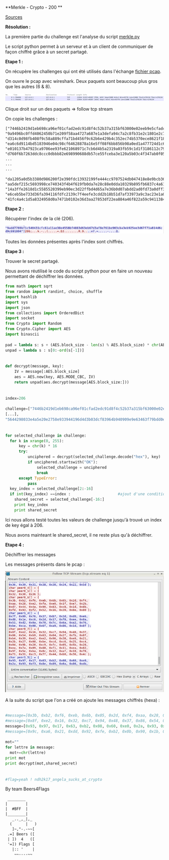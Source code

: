 **Merkle - Crypto - 200 **


[Sources](src/)

__Résolution :__

La première partie du challenge est l'analyse du script [merkle.py](src/merkle.py)

Le script python permet à un serveur et à un client de communiquer de façon chiffré grâce à un secret partagé.

**Etape 1 :**

On récupère les challenges qui ont été utilisés dans l'échange [fichier pcap](src/merkle.pcap).

On ouvre le pcap avec wireshark. Deux paquets sont beaucoup plus gros que les autres (6 & 8).

![Alt](img/paquet.png "Paquet")

Clique droit sur un des paquets => follow tcp stream

On copie les challenges :

```
["7446b2419d1eb698ca96ef01cfad2edc91d8f4c52b37a315bf63000e02eeb9e5cfadc63ca7733c6525b23584cee237b4", "9a9496bc0ffd4062450b71e209f58aa4727a687e1a3defa94c7a2c8fb31e2c1801e2c7f755b2b0d67dcaeab6816aa973", "d314c0d98fb408f9c58a889cffa71bd456f9c62b6e429b4c352ec74b5370ece8621f18047e6a789606f81c8557f0c288", "ea6c6d9114bd5183946e04c98cf64628878a16e5ff08f6bb856b98a0ed1a477724d1c67566346993c774a12d2b6951e1", "e010137b47923ca9706ee93fe621068971c7cb6d4b5a2319a03fb59c1d1f3186112c79f0b1b0e591b897e0c55da678ce", "d760f6b7263ddc8ccc0dbbb82e698990688db57ce55fceba3e120a5b03c4f347ab0f051a0ebd7ac9ea483b65645bbfcc", 
...
...
...
 "da1205a0d5b3380d986200f2e390fdc13932199fe444cc9707524db047418e8e9bcb36e2cba5dc16f13f0dbdc7f8d257", "aa5def215c5693998ce740343f4b4f619fb0da7e28c88e0dda10329b895fb6837c4a616b048d97019ed13649402f57ad", "14a3ffe2618d1c5585520399eb90ec3d22ffbd4d65a7e36b0d07abdd2ad0fd73a0dff33f1247d2b9fd491574837eb089", "e6ceb5be733d36fa394116fdfc2139c7f4eefe3cdd2b18b51d7af33973a9c3ac23e1a078909c891a18553c1914641068", "41fc4a4c1d5a8324958d0a7471b0102e36d3aa27853df22ea884a46f822a59c9411384664f3155f8672a2f5dbea399c9"...]

```
**Etape 2 :**

Récupérer l'index de la clé (206).

![Alt](img/index.png "Index")

Toutes les données présentes après l'index sont chiffrés.

**Etape 3 :**

Trouver le secret partagé.

Nous avons réutilisé le code du script python pour en faire un nouveau permettant de déchiffrer les données.

```PYTHON
from math import sqrt
from random import randint, choice, shuffle
import hashlib
import sys
import json
from collections import OrderedDict
import socket
from Crypto import Random
from Crypto.Cipher import AES
import binascii

pad = lambda s: s + (AES.block_size - len(s) % AES.block_size) * chr(AES.block_size - len(s) % AES.block_size)
unpad = lambda s : s[0:-ord(s[-1])]


def decrypt(message, key):
    IV = message[:AES.block_size]
    aes = AES.new(key, AES.MODE_CBC, IV)
    return unpad(aes.decrypt(message[AES.block_size:]))


index=206

challenge=["7446b2419d1eb698ca96ef01cfad2edc91d8f4c52b37a315bf63000e02eeb9e5cfadc63ca7733c6525b23584cee237b4", "9a9496bc0ffd4062450b71e209f58aa4727a687e1a3defa94c7a2c8fb31e2c1801e2c7f755b2b0d67dcaeab6816aa973", "d314c0d98fb408f9c58a889cffa71bd456f9c62b6e429b4c352ec74b5370ece8621f18047e6a789606f81c8557f0c288", 
[...],
"5644298033e4a5e20e2758e933944196d4d3b03dcf83964b940909e9e63463f79bdd0e8fae16d5242e57e9228bcdae55", "1890562f4478c8ccd2863596197003a89b0360a725bed07b59c4ac26ea5a77b5b9f12eb1fa6026a20c73b0159fdd308e", "5c483fbbc2168dc7c52ea4d4ff8fd72ac48a311ae213da31485c1dc07afb95f599cde80f58a5d60a6fe930b664f708a3", "9add7769bf1c540431cfc61a11ae38e4558bf4883d63eb67d3af8e761be903cba3eb925ee3d67f71a814d6cd9c691804"]


for selected_challenge in challenge:
  for k in xrange(0, 255):
      key = chr(k) * 16
      try:
          unciphered = decrypt(selected_challenge.decode("hex"), key)
          if unciphered.startswith("OK"):
              selected_challenge = unciphered
              break
      except TypeError:
          pass
  key_index = selected_challenge[2:-16]
  if int(key_index) ==index :                     #ajout d'une condition
    shared_secret = selected_challenge[-16:]
    print key_index
    print shared_secret

```
Ici nous allons testé toutes les valeurs de challenge jusqu'à trouvé un index de key égal à 206.

Nous avons mainteant le shared_secret, il ne reste plus qu'à déchiffrer.


**Etape 4 :**

Déchiffrer les messages

Les messages présents dans le pcap :

![Alt](img/arrays.png "arrays")

A la suite du script que l'on a créé on ajoute les messages chiffrés (hexa) :

```PYTHON

#message=[0x3b, 0xb2, 0xf6, 0xeb, 0x6b, 0x05, 0x2d, 0xf4, 0xaa, 0x28, 0xe2, 0xfa, 0xe0, 0x1f, 0xe7, 0x2b, 0xd7, 0x44, 0x4a, 0x90, 0x83, 0xc8, 0x1d, 0x8b, 0xfd, 0x93, 0xf2, 0x52, 0x16, 0x39, 0x8e, 0x80 ]
#message=[0x8f, 0xe2, 0x16, 0x32, 0xc7, 0x94, 0x48, 0x37, 0x86, 0x54, 0xb9, 0x63, 0x04, 0x2f, 0xfb, 0x8f, 0xb4, 0x39, 0xe2, 0xe2, 0x96, 0x38, 0xe0, 0x21, 0x2b, 0x27, 0x08, 0xbe, 0xcd, 0xc6, 0x25, 0xc4, 0x04, 0x9b, 0x20, 0xc9, 0xfc, 0x05, 0x5b, 0x28, 0xea, 0x7a, 0x09, 0x88, 0xf1, 0x11, 0xea, 0x82, 0x9f, 0x5e, 0xba, 0x0c, 0x12, 0xaf, 0x10, 0x78, 0x71, 0x31, 0xc3, 0x7f, 0x44, 0xb0, 0x36, 0x4c ]
message=[0x93, 0x97, 0x17, 0x63, 0xb2, 0x08, 0x60, 0xe0, 0x2a, 0x93, 0xf3, 0x8e, 0x89, 0x0a, 0x86, 0xdb, 0x64, 0x3d, 0xf3, 0x25, 0x10, 0xa9, 0x2e, 0xfa, 0xfb, 0x0a, 0x55, 0x6e, 0x37, 0xeb, 0x8f, 0xed, 0x40, 0x21, 0x9e, 0x3e, 0x7f, 0x62, 0x74, 0xfd, 0x5a, 0xc6, 0x82, 0xcb, 0x17, 0xd4, 0x78, 0x78, 0xbc, 0xa3, 0x6a, 0xaf, 0x5b, 0x4a, 0x83, 0xb2, 0x14, 0x4a, 0x4c, 0x2e, 0xcc, 0xcc, 0x39, 0xcc ]
#message=[0x9c, 0xa6, 0x21, 0xdd, 0x92, 0xfe, 0xb2, 0x0b, 0x90, 0x1b, 0x02, 0xfd, 0xdf, 0x3f, 0x53, 0xc0, 0x78, 0x7f, 0x84, 0xab, 0x22, 0x38, 0x36, 0x09, 0xa6, 0x21, 0x98, 0x0f, 0x3c, 0xd1, 0xc7, 0x6a ]

mot=""
for lettre in message:
  mot+=chr(lettre)
print mot
print decrypt(mot,shared_secret)


#flag=yeah ! ndh2k17_angela_sucks_at_crypto
```


By team Beers4Flags


```
 ________
|        |
|  #BFF  |
|________|
   _.._,_|,_
  (      |   )
   ]~,"-.-~~[
 .=] Beers ([
 | ])  4   ([
 '=]) Flags [
   |:: '    |
    ~~----~~
```
